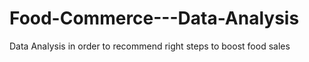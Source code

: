 # Food-Commerce---Data-Analysis
Data Analysis in order to recommend right steps to boost food sales
